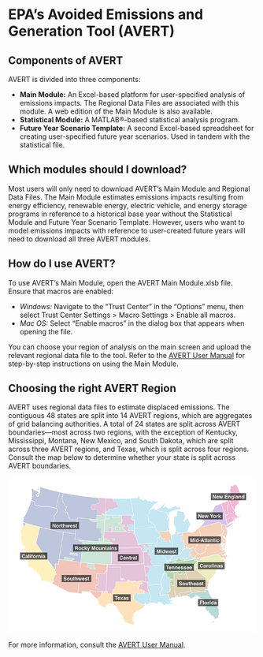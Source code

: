 # EPA’s Avoided Emissions and Generation Tool (AVERT)

## Components of AVERT

AVERT is divided into three components:

* **Main Module:** An Excel-based platform for user-specified analysis of emissions impacts. The Regional Data Files are associated with this module. A web edition of the Main Module is also available.
* **Statistical Module:** A MATLAB®-based statistical analysis program.
* **Future Year Scenario Template:** A second Excel-based spreadsheet for creating user-specified future year scenarios. Used in tandem with the statistical file.

## Which modules should I download?
Most users will only need to download AVERT’s Main Module and Regional Data Files. The Main Module estimates emissions impacts resulting from energy efficiency, renewable energy, electric vehicle, and energy storage programs in reference to a historical base year without the Statistical Module and Future Year Scenario Template. However, users who want to model emissions impacts with reference to user-created future years will need to download all three AVERT modules.

## How do I use AVERT?
To use AVERT’s Main Module, open the AVERT Main Module.xlsb file. Ensure that macros are enabled:
* *Windows:* Navigate to the “Trust Center” in the “Options” menu, then select Trust Center Settings > Macro Settings > Enable all macros.
* *Mac OS:* Select “Enable macros” in the dialog box that appears when opening the file.

You can choose your region of analysis on the main screen and upload the relevant regional data file to the tool. Refer to the [AVERT User Manual](docs/avert-user-manual-v4.4-provisional.pdf) for step-by-step instructions on using the Main Module.

## Choosing the right AVERT Region

AVERT uses regional data files to estimate displaced emissions. The contiguous 48 states are split into 14 AVERT regions, which are aggregates of grid balancing authorities. A total of 24 states are split across AVERT boundaries—most across two regions, with the exception of Kentucky, Mississippi, Montana, New Mexico, and South Dakota, which are split across three AVERT regions, and Texas, which is split across four regions. Consult the map below to determine whether your state is split across AVERT boundaries.

![Map of AVERT Regions](avert-regions-map.png)

For more information, consult the [AVERT User Manual](docs/avert-user-manual-v4.4-provisional.pdf).